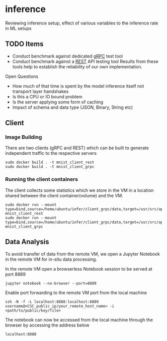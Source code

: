 # inference
Reviewing inference setup, effect of various variables to the inference rate in ML setups

## TODO Items

* Conduct benchmark against dedicated [gRPC](https://ghz.sh/) test tool
* Conduct benchmark against a [REST](https://www.bswen.com/2019/08/others-Use-Apache-Bench(ab)-command-to-test-RESTful-apis-example.html) API testing tool
Results from these tools help to  establish the reliability of our own implementation.

Open Questions
* How much of that time is spent by the model inference itself not transport layer handshakes
* Is this a CPU or IO bound problem
* Is the server applying some form of caching
* Impact of schema and data type (JSON, Binary, String etc)


## Client

### Image Building

There are two clients (gRPC and REST) which can be built to generate
independent traffic to the respective servers
```
sudo docker build . -t mnist_client_rest
sudo docker build . -t mnist_client_grpc
```
### Running the client containers

The client collects some statistics which we store in the VM in a
location shared between the client container(volume) and the VM.
```
sudo docker run --mount type=bind,source=/home/ubuntu/infer/client_grpc/data,target=/usr/src/app/data mnist_client_rest
sudo docker run --mount type=bind,source=/home/ubuntu/infer/client_grpc/data,target=/usr/src/app/data mnist_client_grpc
```

## Data Analysis

To avoid transfer of data from the remote VM, we open a Jupyter
Notebook in the remote VM for in-situ data processing.

In the remote VM open a browserless Notebook session to be served at port 8889
```
jupyter notebook --no-browser --port=8889
```

Enable port forwarding to the remote VM port from the local machine
```
ssh -N -f -L localhost:8888:localhost:8889 username@<CSC_public_ip/your_remote_host_name> -i <path/to/public/key/file>
```

The notebook can now be accessed from the local machine through the browser by accessing the address below
```
localhost:8888
```